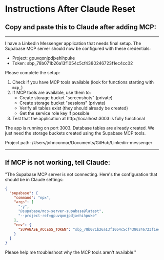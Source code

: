 # Instructions After Claude Reset

## Copy and paste this to Claude after adding MCP:

---

I have a LinkedIn Messenger application that needs final setup. The Supabase MCP server should now be configured with these credentials:
- Project: gpuvqonjpdjxehihpuke
- Token: sbp_78b071b26a13f1054c5cf4380246723f1ec4cc02

Please complete the setup:

1. Check if you have MCP tools available (look for functions starting with `mcp_`)
2. If MCP tools are available, use them to:
   - Create storage bucket "screenshots" (private)
   - Create storage bucket "sessions" (private)
   - Verify all tables exist (they should already be created)
   - Get the service role key if possible
3. Test that the application at http://localhost:3003 is fully functional

The app is running on port 3003. Database tables are already created. We just need the storage buckets created using the Supabase MCP tools.

Project path: /Users/johnconnor/Documents/GitHub/Linkedin-messenger

---

## If MCP is not working, tell Claude:

"The Supabase MCP server is not connecting. Here's the configuration that should be in Claude settings:

```json
{
  "supabase": {
    "command": "npx",
    "args": [
      "-y",
      "@supabase/mcp-server-supabase@latest",
      "--project-ref=gpuvqonjpdjxehihpuke"
    ],
    "env": {
      "SUPABASE_ACCESS_TOKEN": "sbp_78b071b26a13f1054c5cf4380246723f1ec4cc02"
    }
  }
}
```

Please help me troubleshoot why the MCP tools aren't available."